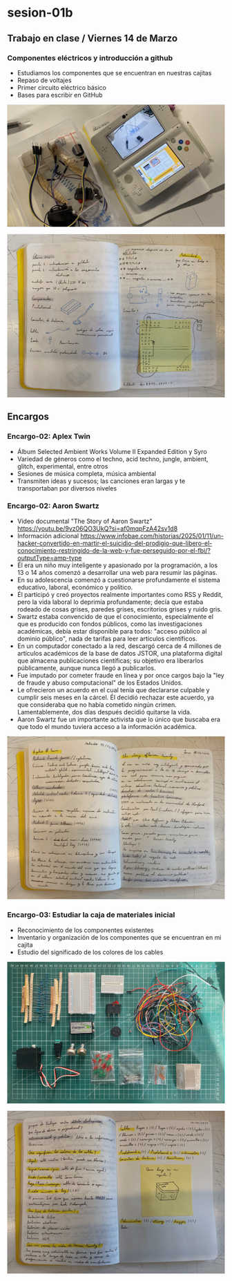 # sesion-01b

## Trabajo en clase / Viernes 14 de Marzo

### Componentes eléctricos y introducción a github

- Estudiamos los componentes que se encuentran en nuestras cajitas
- Repaso de voltajes
- Primer circuito eléctrico básico
- Bases para escribir en GitHub

![Foto caja con componentes](./archivos/tme-sesion01b-foto8.jpeg)

![Fotos apuntes en mi bitácora](./archivos/tme-sesion01b-foto5.jpeg)

## Encargos

### Encargo-02: Aplex Twin

- Álbum Selected Ambient Works Volume II Expanded Edition y Syro
- Variedad de géneros como el techno, acid techno, jungle, ambient, glitch, experimental, entre otros
- Sesiones de música completa, música ambiental
- Transmiten ideas y sucesos; las canciones eran largas y te transportaban por diversos niveles

### Encargo-02: Aaron Swartz

- Video documental "The Story of Aaron Swartz" <https://youtu.be/9vz06QO3UkQ?si=af0mqpFzA42sv1d8>
- Información adicional <https://www.infobae.com/historias/2025/01/11/un-hacker-convertido-en-martir-el-suicidio-del-prodigio-que-libero-el-conocimiento-restringido-de-la-web-y-fue-perseguido-por-el-fbi/?outputType=amp-type>
- Él era un niño muy inteligente y apasionado por la programación, a los 13 o 14 años comenzó a desarrollar una web para resumir las páginas.
- En su adolescencia comenzó a cuestionarse profundamente el sistema educativo, laboral, económico y político.
- Él participó y creó proyectos realmente importantes como RSS y Reddit, pero la vida laboral lo deprimía profundamente; decía que estaba rodeado de cosas grises, paredes grises, escritorios grises y ruido gris.
- Swartz estaba convencido de que el conocimiento, especialmente el que es producido con fondos públicos, como las investigaciones académicas, debía estar disponible para todos: "acceso público al dominio público", nada de tarifas para leer artículos científicos.
- En un computador conectado a la red, descargó cerca de 4 millones de artículos académicos de la base de datos JSTOR, una plataforma digital que almacena publicaciones científicas; su objetivo era liberarlos públicamente, aunque nunca llegó a publicarlos.
- Fue imputado por cometer fraude en línea y por once cargos bajo la "ley de fraude y abuso computacional" de los Estados Unidos.
- Le ofrecieron un acuerdo en el cual tenía que declararse culpable y cumplir seis meses en la cárcel. Él decidió rechazar este acuerdo, ya que consideraba que no había cometido ningún crimen. Lamentablemente, dos días después decidió quitarse la vida.
- Aaron Swartz fue un importante activista que lo único que buscaba era que todo el mundo tuviera acceso a la información académica.

![Foto de los componentes](./archivos/tme-sesion01b-foto2.jpeg)

### Encargo-03: Estudiar la caja de materiales inicial

- Reconocimiento de los componentes existentes
- Inventario y organización de los componentes que se encuentran en mi cajita
- Estudio del significado de los colores de los cables

![Foto](./archivos/tme-sesion01b-foto9.jpeg)

![Foto](./archivos/tme-sesion01b-foto3.jpeg)
